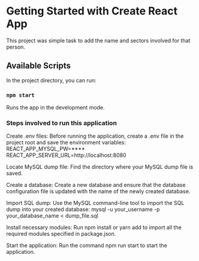 # Getting Started with Create React App

This project was simple task to add the name and sectors involved for that person.

## Available Scripts

In the project directory, you can run:

### `npm start`

Runs the app in the development mode.

### Steps involved to run this application

Create .env files: Before running the application, create a .env file in the project root and save the environment variables:
REACT_APP_MYSQL_PW=****
REACT_APP_SERVER_URL=http://localhost:8080

Locate MySQL dump file: Find the directory where your MySQL dump file is saved.

Create a database: Create a new database and ensure that the database configuration file is updated with the name of the newly created database.

Import SQL dump: Use the MySQL command-line tool to import the SQL dump into your created database:
mysql -u your_username -p your_database_name < dump_file.sql

Install necessary modules: Run npm install or yarn add to import all the required modules specified in package.json.

Start the application: Run the command npm run start to start the application.
